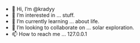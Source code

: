 - 👋 Hi, I’m @kradyy
- 👀 I’m interested in ... stuff.
- 🌱 I’m currently learning ... about life.
- 💞️ I’m looking to collaborate on ... solar exploration.
- 📫 How to reach me ... 127.0.0.1

<!---
kradyy/kradyy is a ✨ special ✨ repository because its `README.md` (this file) appears on my GitHub profile.
--->
